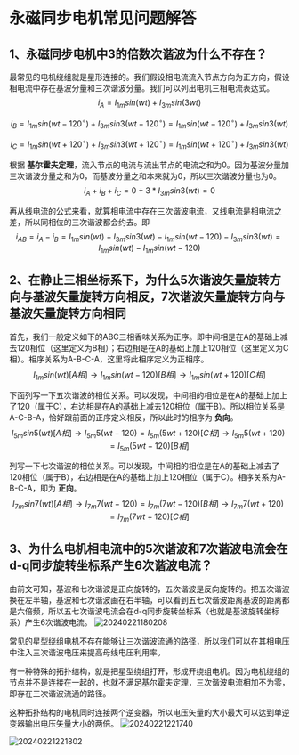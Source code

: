 # 永磁同步电机常见问题解答

## 1、永磁同步电机中3的倍数次谐波为什么不存在？
最常见的电机绕组就是星形连接的。我们假设相电流流入节点方向为正方向，假设相电流中存在基波分量和三次谐波分量。我们可以列出电机三相电流表达式。  
$$i_A=I_{1m}sin(wt)+I_{3m}sin(3wt)$$

$$i_B=I_{1m}sin(wt-120^{\circ})+I_{3m}sin3(wt-120^{\circ})=I_{1m}sin(wt-120^{\circ})+I_{3m}sin3(wt)$$

$$i_C=I_{1m}sin(wt+120^{\circ})+I_{3m}sin3(wt+120^{\circ})=I_{1m}sin(wt+120^{\circ})+I_{3m}sin3(wt)$$

根据 **基尔霍夫定理**，流入节点的电流与流出节点的电流之和为0。因为基波分量加三次谐波分量之和为0，而基波分量之和本来就为0，所以三次谐波分量也为0。  
$$i_A+i_B+i_C=0+3*I_{3m}sin3(wt)=0$$

再从线电流的公式来看，就算相电流中存在三次谐波电流，又线电流是相电流之差，所以同相位的三次谐波都会约去。即  
$$i_{AB}=i_A-i_B=I_{1m}sin(wt)+I_{3m}sin3(wt)-I_{1m}sin(wt-120)-I_{3m}sin3(wt)=I_{1m}sin(wt)-I_{1m}sin(wt-120)$$

## 2、在静止三相坐标系下，为什么5次谐波矢量旋转方向与基波矢量旋转方向相反，7次谐波矢量旋转方向与基波矢量旋转方向相同   
首先，我们一般定义如下的ABC三相香味关系为正序。即中间相是在A的基础上减去120相位（这里定义为B相）；右边相是在A的基础上加上120相位（这里定义为C相）。相序关系为A-B-C-A，这里将此相序定义为正相序。
$$I_{1m}sin(wt)[A相]\rightarrow I_{1m}sin(wt-120)[B相]\rightarrow I_{1m}sin(wt+120)[C相]$$

下面列写一下五次谐波的相位关系。可以发现，中间相的相位是在A的基础上加上了120（属于C），右边相是在A的基础上减去120相位（属于B）。所以相位关系是A-C-B-A，恰好跟前面的正序定义相反，所以此时的相序为 **负向**。
$$I_{5m}sin5(wt)[A相]\rightarrow I_{5m}5(wt-120)=I_{5m}(5wt+120)[C相] \rightarrow I_{5m}5(wt+120)=I_{5m}(5wt-120)[B相]$$

列写一下七次谐波的相位关系。可以发现，中间相的相位是在A的基础上减去了120相位（属于B），右边相是在A的基础上加上120相位（属于C）。相序关系为A-B-C-A，即为 **正向**。
$$I_{7m}sin7(wt)[A相]\rightarrow I_{7m}7(wt-120)=I_{7m}(7wt-120)[B相] \rightarrow I_{7m}7(wt+120)=I_{7m}(7wt+120)[C相]$$  

## 3、为什么电机相电流中的5次谐波和7次谐波电流会在d-q同步旋转坐标系产生6次谐波电流？
由前文可知，基波和七次谐波是正向旋转的，五次谐波是反向旋转的。把五次谐波换在左半轴，基波和七次谐波画在右半轴，可以看到五七次谐波距离基波的距离都是六倍频，所以五七次谐波电流会在d-q同步旋转坐标系（也就是基波旋转坐标系）产生6次谐波电流。
![20240221180208](https://gcore.jsdelivr.net/gh/xupengfeir/Notes-and-Articles/Image/20240221180208.png)

常见的星型绕组电机不存在能够让三次谐波流通的路径，所以我们可以在其相电压中注入三次谐波电压来提高母线电压利用率。

有一种特殊的拓扑结构，就是把星型绕组打开，形成开绕组电机。因为电机绕组的节点并不是连接在一起的，也就不满足基尔霍夫定理，三次谐波电流相加不为零，即存在三次谐波流通的路径。

这种拓扑结构的电机同时连接两个逆变器，所以电压矢量的大小最大可以达到单逆变器输出电压矢量大小的两倍。
![20240221221740](https://gcore.jsdelivr.net/gh/xupengfeir/Notes-and-Articles/Image/20240221221740.png)

![20240221221802](https://gcore.jsdelivr.net/gh/xupengfeir/Notes-and-Articles/Image/20240221221802.png)
